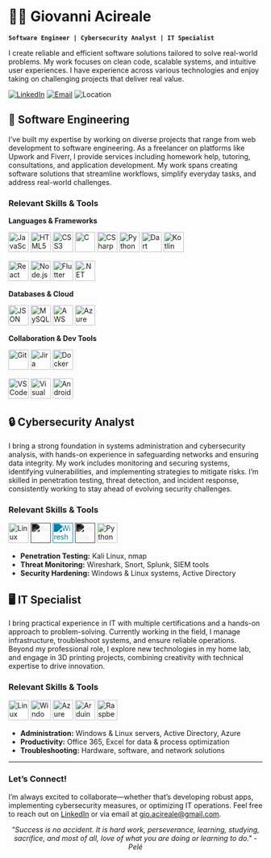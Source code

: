 # 👨‍💻 Giovanni Acireale  
**`Software Engineer | Cybersecurity Analyst | IT Specialist`**

I create reliable and efficient software solutions tailored to solve real-world problems. My work focuses on clean code, scalable systems, and intuitive user experiences. I have experience across various technologies and enjoy taking on challenging projects that deliver real value.

[![LinkedIn](https://img.shields.io/badge/LinkedIn-0077B5?style=for-the-badge&logo=linkedin&logoColor=white)](https://www.linkedin.com/in/giovanni-acireale/)
[![Email](https://img.shields.io/badge/Email-gio.acireale%40gmail.com-008577?style=for-the-badge&logo=gmail&logoColor=white)](mailto:gio.acireale@gmail.com)
![Location](https://img.shields.io/badge/Location-Florida%2C%20USA-blue?style=for-the-badge&logo=googlemaps&logoColor=white)
<!-- ![Phone](https://img.shields.io/badge/Phone-407--694--6556-red?style=for-the-badge&logo=phone&logoColor=white) -->


## 🚀 Software Engineering
I’ve built my expertise by working on diverse projects that range from web development to software engineering. As a freelancer on platforms like Upwork and Fiverr, I provide services including homework help, tutoring, consultations, and application development. My work spans creating software solutions that streamline workflows, simplify everyday tasks, and address real-world challenges.

### Relevant Skills & Tools

**Languages & Frameworks**
<!-- Languages -->
<p>
  <!-- JavaScript -->
  <img src="https://cdn.jsdelivr.net/gh/devicons/devicon/icons/javascript/javascript-original.svg" width="40" alt="JavaScript" title="JavaScript" />
  <!-- HTML -->
  <img src="https://cdn.jsdelivr.net/gh/devicons/devicon/icons/html5/html5-original.svg" width="40" alt="HTML5" title="HTML5" />
  <!-- CSS -->
  <img src="https://cdn.jsdelivr.net/gh/devicons/devicon/icons/css3/css3-original.svg" width="40" alt="CSS3" title="CSS3" />
  <!-- C -->
  <img src="https://cdn.jsdelivr.net/gh/devicons/devicon/icons/c/c-original.svg" width="40" alt="C" title="C" />
  <!-- C# -->
  <img src="https://cdn.jsdelivr.net/gh/devicons/devicon/icons/csharp/csharp-original.svg" width="40" alt="CSharp" title="C#" />
  <!-- Python -->
  <img src="https://cdn.jsdelivr.net/gh/devicons/devicon/icons/python/python-original.svg" width="40" alt="Python" title="Python" />
  <!-- Dart -->
  <img src="https://cdn.jsdelivr.net/gh/devicons/devicon@latest/icons/dart/dart-original.svg" width="40" alt="Dart" title="Dart" />
  <!-- Kotlin -->
  <img src="https://cdn.jsdelivr.net/gh/devicons/devicon/icons/kotlin/kotlin-original.svg" width="40" alt="Kotlin" title="Kotlin" />
</p>
<!-- Frameworks -->
<p>
  <!-- React -->
  <img src="https://cdn.jsdelivr.net/gh/devicons/devicon/icons/react/react-original.svg" width="40" alt="React" title="React" />
  <!-- Node.js -->
  <img src="https://cdn.jsdelivr.net/gh/devicons/devicon/icons/nodejs/nodejs-original.svg" width="40" alt="Node.js" title="Node.js" />
  <!-- Flutter -->
  <img src="https://cdn.jsdelivr.net/gh/devicons/devicon/icons/flutter/flutter-original.svg" width="40" alt="Flutter" title="Flutter" />
  <!-- .NET -->
  <img src="https://cdn.jsdelivr.net/gh/devicons/devicon/icons/dot-net/dot-net-plain-wordmark.svg" width="40" alt=".NET" title=".NET / .NET MAUI" />
</p>

**Databases & Cloud**

<p>
  <!-- JSON -->
  <img src="https://cdn.jsdelivr.net/gh/devicons/devicon@latest/icons/json/json-original.svg" width="40" alt="JSON" title="JSON" />
  <!-- MySQL -->
  <img src="https://cdn.jsdelivr.net/gh/devicons/devicon/icons/mysql/mysql-original.svg" width="40" alt="MySQL" title="MySQL" />
  <!-- AWS -->
  <img src="https://cdn.jsdelivr.net/gh/devicons/devicon@latest/icons/amazonwebservices/amazonwebservices-plain-wordmark.svg" width="40" alt="AWS" title="AWS" />
  <!-- Azure -->
  <img src="https://cdn.jsdelivr.net/gh/devicons/devicon/icons/azure/azure-original.svg" width="40" alt="Azure" title="Azure" />
</p>

**Collaboration & Dev Tools**

<!-- Collaboration-->
<p>
  <!-- Git -->
  <img src="https://cdn.jsdelivr.net/gh/devicons/devicon/icons/git/git-original.svg" width="40" alt="Git" title="Git" />
  <!-- Jira -->
  <img src="https://cdn.jsdelivr.net/gh/devicons/devicon/icons/jira/jira-original.svg" width="40" alt="Jira" title="Jira" />
  <!-- Docker -->
  <img src="https://cdn.jsdelivr.net/gh/devicons/devicon@latest/icons/docker/docker-plain-wordmark.svg" width="40" alt="Docker" title="Docker" />
</p>

<!--Dev Tools-->
<p>
  <!-- VSCode -->
  <img src="https://cdn.jsdelivr.net/gh/devicons/devicon@latest/icons/vscode/vscode-original.svg" width="40" alt="VSCode" title="VSCode" />
  <!-- Visual Studio -->
  <img src="https://cdn.jsdelivr.net/gh/devicons/devicon@latest/icons/visualstudio/visualstudio-original.svg" width="40" alt="Visual Studio" title="Visual Studio" />
  <!-- Android Studio -->
  <img src="https://cdn.jsdelivr.net/gh/devicons/devicon@latest/icons/androidstudio/androidstudio-original.svg" width="40" alt="Android Studio" title="Android Studio" />
  <!-- 
  <-- Godot --
  <img src="https://cdn.jsdelivr.net/gh/devicons/devicon/icons/godot/godot-original.svg" width="40" alt="Godot" title="Godot" />
  <-- Unity --
  <img src="https://cdn.jsdelivr.net/gh/devicons/devicon@latest/icons/unity/unity-original.svg" width="40" alt="Unity" title="Unity" /> 
  -->
</p>



## 🔒 Cybersecurity Analyst
I bring a strong foundation in systems administration and cybersecurity analysis, with hands-on experience in safeguarding networks and ensuring data integrity. My work includes monitoring and securing systems, identifying vulnerabilities, and implementing strategies to mitigate risks. I’m skilled in penetration testing, threat detection, and incident response, consistently working to stay ahead of evolving security challenges.

### Relevant Skills & Tools

<p>
  <!-- Linux -->
  <img src="https://cdn.jsdelivr.net/gh/devicons/devicon/icons/linux/linux-original.svg" width="40" alt="Linux" title="Linux" />
  <!-- Kali Linux -->
  <img src="https://simpleicons.org/icons/kalilinux.svg" width="40" alt="Kali Linux" title="Kali Linux" style="filter: invert(100%) sepia(0%) saturate(0%) hue-rotate(0deg) brightness(100%) contrast(100%);" />
  <!-- WireShark -->
  <img src="https://simpleicons.org/icons/wireshark.svg" width="40" alt="Wireshark" title="Wireshark" style="filter: invert(31%) sepia(100%) saturate(7495%) hue-rotate(180deg) brightness(100%) contrast(100%);" />
  <!-- Splunk -->
  <img src="https://simpleicons.org/icons/splunk.svg" width="40" alt="Splunk" title="Splunk" style="filter: invert(100%) sepia(0%) saturate(0%) hue-rotate(0deg) brightness(100%) contrast(100%);" />
  <!-- Python -->
  <img src="https://cdn.jsdelivr.net/gh/devicons/devicon/icons/python/python-original.svg" width="40" alt="Python" title="Python" />

</p>

- **Penetration Testing:** Kali Linux, nmap  
- **Threat Monitoring:** Wireshark, Snort, Splunk, SIEM tools  
- **Security Hardening:** Windows & Linux systems, Active Directory  



## 🖥️ IT Specialist
I bring practical experience in IT with multiple certifications and a hands-on approach to problem-solving. Currently working in the field, I manage infrastructure, troubleshoot systems, and ensure reliable operations. Beyond my professional role, I explore new technologies in my home lab, and engage in 3D printing projects, combining creativity with technical expertise to drive innovation.

### Relevant Skills & Tools

<p>
  <!-- Linux -->
  <img src="https://cdn.jsdelivr.net/gh/devicons/devicon/icons/linux/linux-original.svg" width="40" alt="Linux" title="Linux" />
  <!-- Windows -->
  <img src="https://cdn.jsdelivr.net/gh/devicons/devicon/icons/windows8/windows8-original.svg" width="40" alt="Windows" title="Windows" />
  <!-- Azure -->
  <img src="https://cdn.jsdelivr.net/gh/devicons/devicon/icons/azure/azure-original.svg" width="40" alt="Azure" title="Azure" />
  <!-- Arduino -->
  <img src="https://cdn.jsdelivr.net/gh/devicons/devicon@latest/icons/arduino/arduino-original.svg" width="40" alt="Arduino" title="Arduino" />
  <!-- Raspberry Pi -->
  <img src="https://cdn.jsdelivr.net/gh/devicons/devicon@latest/icons/raspberrypi/raspberrypi-original.svg" width="40" alt="Raspberry Pi" title="Raspberry Pi" />
</p>

- **Administration:** Windows & Linux servers, Active Directory, Azure  
- **Productivity:** Office 365, Excel for data & process optimization  
- **Troubleshooting:** Hardware, software, and network solutions  

---

### Let’s Connect!
I’m always excited to collaborate—whether that’s developing robust apps, implementing cybersecurity measures, or optimizing IT operations. Feel free to reach out on [LinkedIn](https://www.linkedin.com/in/giovanni-acireale/) or via email at [gio.acireale@gmail.com](mailto:gio.acireale@gmail.com).

<p align="center">
  <em>"Success is no accident. It is hard work, perseverance, learning, studying, sacrifice, and most of all, love of what you are doing or learning to do." - Pelé</em>
</p>
